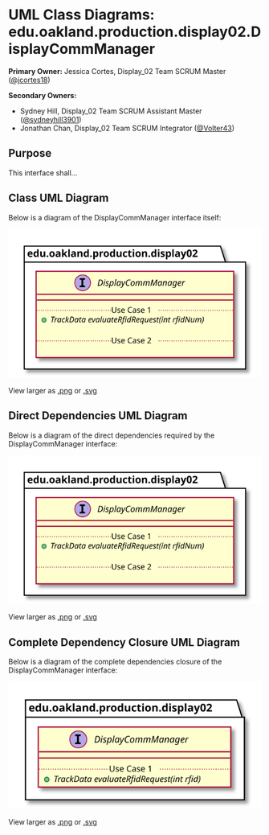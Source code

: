 # UML Class Diagrams: edu.oakland.production.display02.DisplayCommManager

**Primary Owner:** Jessica Cortes, Display_02 Team SCRUM Master ([@jcortes18](https://github.com/jcortes18/))

**Secondary Owners:**

- Sydney Hill, Display_02 Team SCRUM Assistant Master ([@sydneyhill3901](https://github.com/sydneyhill3901/))
- Jonathan Chan, Display_02 Team SCRUM Integrator ([@Volter43](https://github.com/Volter43/))

## Purpose

This interface shall...

## Class UML Diagram

Below is a diagram of the DisplayCommManager interface itself:

![DisplayCommManager](./DisplayCommManager.svg)

View larger as [.png](./DisplayCommManager.png) or [.svg](./DisplayCommManager.svg)

## Direct Dependencies UML Diagram

Below is a diagram of the direct dependencies required by the DisplayCommManager interface:

![DisplayCommManager Direct Dependencies](./DisplayCommManager_DirectDependencies.svg)

View larger as [.png](./DisplayCommManager_DirectDependencies.png) or [.svg](./DisplayCommManager_DirectDependencies.svg)

## Complete Dependency Closure UML Diagram

Below is a diagram of the complete dependencies closure of the DisplayCommManager interface:

![DisplayCommManager Dependency Closure](./DisplayCommManager_Closure.svg)

View larger as [.png](./DisplayCommManager_Closure.png) or [.svg](./DisplayCommManager_Closure.svg)
